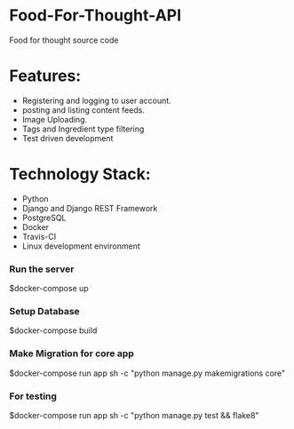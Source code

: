 # Food-For-Thought-API

Food for thought source code

# Features:

 * Registering and logging to user account.
 * posting and listing content feeds.
 * Image Uploading.
 * Tags and Ingredient type filtering
 * Test driven development

# Technology Stack:

 * Python
 * Django and Django REST Framework
 * PostgreSQL
 * Docker
 * Travis-CI
 * Linux development environment
 
### Run the server
 $docker-compose up
### Setup Database
$docker-compose build
### Make Migration for core app
$docker-compose run app sh -c "python manage.py makemigrations core"
### For testing
$docker-compose run app sh -c "python manage.py test && flake8"

